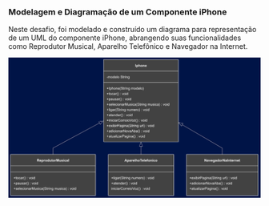 ### Modelagem e Diagramação de um Componente iPhone

Neste desafio, foi modelado e construído um diagrama para representação de um UML do componente iPhone, abrangendo suas funcionalidades como Reprodutor Musical, Aparelho Telefônico e Navegador na Internet.

<img src="/project/src/uml.png">